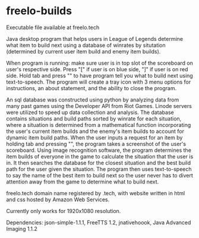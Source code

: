 # freelo-builds

Executable file available at freelo.tech

Java desktop program that helps users in League of Legends determine what item to build next using a database of winrates by situtation (determined by current user item build and enemy item builds).

When program is running: make sure user is in top slot of the scoreboard on user's respective side. Press "[" if user is on blue side, "]" if user is on red side. Hold tab and press "\" to have program tell you what to build next using text-to-speech. The program will create a tray icon with 3 menu options for instructions, an about statement, and the ability to close the program.

An sql database was constructed using python by analyzing data from many past games using the Developer API from Riot Games. Linode servers were utilized to speed up data collection and analysis. The database contains situations and build paths sorted by winrate for each situation, where a situation is determined from a mathematical function incorporating the user's current item builds and the enemy's item builds to account for dynamic item build paths. When the user inputs a request for an item by holding tab and pressing "\", the program takes a screenshot of the user's scoreboard. Using image recognition software, the program determines the item builds of everyone in the game to calculate the situation that the user is in. It then searches the database for the closest situation and the best build path for the user given the situation. The program then uses text-to-speech to say the name of the best item to build next so the user never has to divert attention away from the game to determine what to build next.

freelo.tech domain name registered by .tech, with website written in html and css hosted by Amazon Web Services.

Currently only works for 1920x1080 resolution.

Dependencies: json-simple-1.1.1, FreeTTS 1.2, jnativehoook, Java Advanced Imaging 1.1.2
